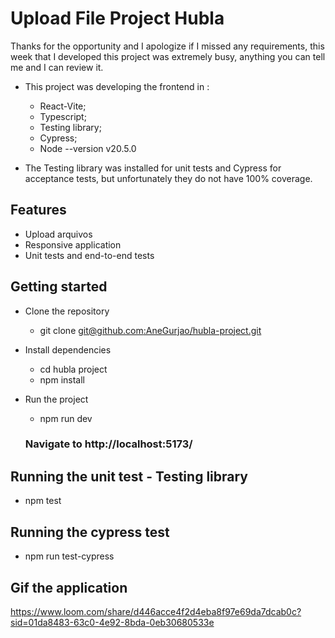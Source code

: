 # Upload File Project Hubla

Thanks for the opportunity and I apologize if I missed any requirements, this week that I developed this project was extremely busy, anything you can tell me and I can review it.

- This project was developing the frontend in :
   - React-Vite;
   - Typescript;
   - Testing library;
   - Cypress;
   - Node --version v20.5.0
     
- The Testing library was installed for unit tests and Cypress for acceptance tests, but unfortunately they do not have 100% coverage.

## Features
   - Upload arquivos
   - Responsive application
   - Unit tests and end-to-end tests

## Getting started
   - Clone the repository
      - git clone [git@github.com:AneGurjao/hubla-project.git](https://github.com/AneGurjao/hubla-project.git)
        
   - Install dependencies
      - cd hubla project
      - npm install

   - Run the project
      - npm run dev
        
     ### Navigate to http://localhost:5173/

## Running the unit test - Testing library
   - npm test

## Running the cypress test
   - npm run test-cypress

## Gif the application

https://www.loom.com/share/d446acce4f2d4eba8f97e69da7dcab0c?sid=01da8483-63c0-4e92-8bda-0eb30680533e


